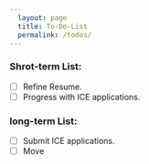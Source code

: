 ```yaml
---
  layout: page
  title: To-Do-List
  permalink: /todos/
---
```


### Shrot-term List:

- [ ] Refine Resume.
- [ ] Progress with ICE applications.

### long-term List:
- [ ] Submit ICE applications.
- [ ] Move
